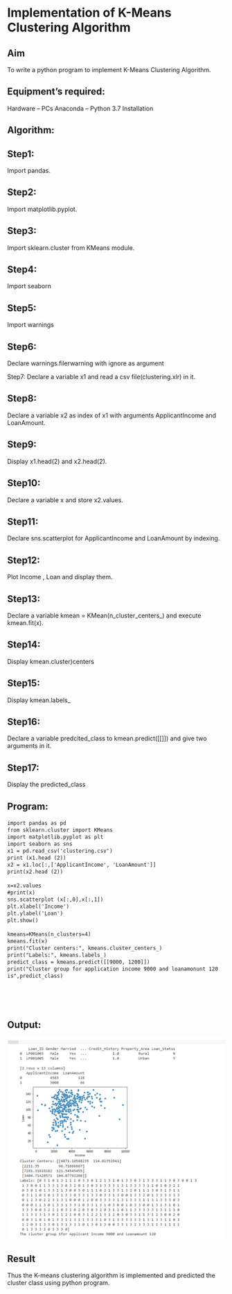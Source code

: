 # Implementation of K-Means Clustering Algorithm
## Aim
To write a python program to implement K-Means Clustering Algorithm.

## Equipment’s required:
Hardware – PCs Anaconda – Python 3.7 Installation

## Algorithm:
## Step1:
Import pandas.

## Step2:
Import matplotlib.pyplot.

## Step3:
Import sklearn.cluster from KMeans module.

## Step4:
Import seaborn

## Step5:
Import warnings

## Step6:
Declare warnings.filerwarning with ignore as argument

Step7:
Declare a variable x1 and read a csv file(clustering.xlr) in it.

## Step8:
Declare a variable x2 as index of x1 with arguments ApplicantIncome and LoanAmount.

## Step9:
Display x1.head(2) and x2.head(2).

## Step10:
Declare a variable x and store x2.values.

## Step11:
Declare sns.scatterplot for ApplicantIncome and LoanAmount by indexing.

## Step12:
Plot Income , Loan and display them.

## Step13:
Declare a variable kmean = KMean(n_cluster_centers_) and execute kmean.fit(x).

## Step14:
Display kmean.cluster)centers

## Step15:
Display kmean.labels_

## Step16:
Declare a variable predcited_class to kmean.predict([[]]) and give two arguments in it.

## Step17:
Display the predicted_class

## Program:
```
import pandas as pd
from sklearn.cluster import KMeans 
import matplotlib.pyplot as plt
import seaborn as sns 
x1 = pd.read_csv('clustering.csv') 
print (x1.head (2)) 
x2 = x1.loc[:,['ApplicantIncome', 'LoanAmount']] 
print(x2.head (2))

x=x2.values
#print(x)
sns.scatterplot (x[:,0],x[:,1])
plt.xlabel('Income')
plt.ylabel('Loan')
plt.show()

kmeans=KMeans(n_clusters=4)
kmeans.fit(x)
print("Cluster centers:", kmeans.cluster_centers_)
print("Labels:", kmeans.labels_)
predict_class = kmeans.predict([[9000, 1200]])
print("Cluster group for application income 9000 and loanamonunt 120 is",predict_class)





```
## Output:
![output](./means.jpg)

## Result
Thus the K-means clustering algorithm is implemented and predicted the cluster class using python program.